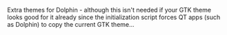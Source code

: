Extra themes for Dolphin - although this isn't needed if your GTK theme looks good for it already since the initialization script forces QT apps (such as Dolphin) to copy the current GTK theme...
